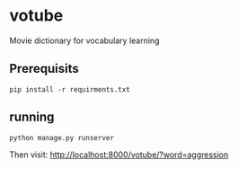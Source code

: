 # votube
Movie dictionary for vocabulary learning

## Prerequisits

```shell
pip install -r requirments.txt
```

## running

```shell
python manage.py runserver
```

Then visit: [http://localhost:8000/votube/?word=aggression](http://localhost:8000/votube/?word=aggression)

